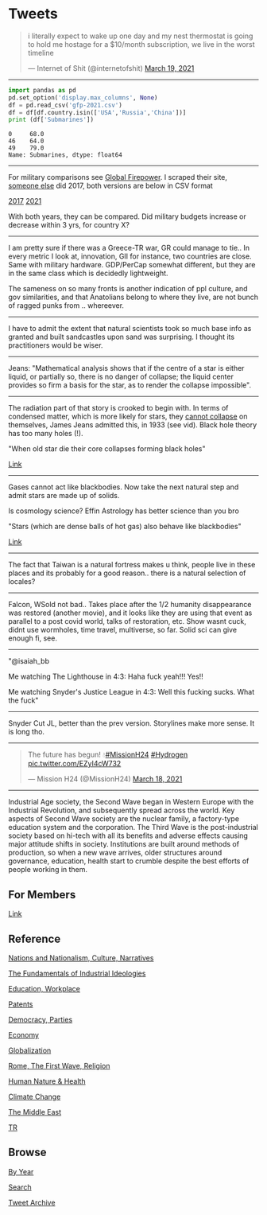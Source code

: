 # Tweets

<blockquote class="twitter-tweet"><p lang="en" dir="ltr">i literally expect to wake up one day and my nest thermostat is going to hold me hostage for a $10/month subscription, we live in the worst timeline</p>&mdash; Internet of Shit (@internetofshit) <a href="https://twitter.com/internetofshit/status/1372704177147805696?ref_src=twsrc%5Etfw">March 19, 2021</a></blockquote> <script async src="https://platform.twitter.com/widgets.js" charset="utf-8"></script>

---

```python
import pandas as pd
pd.set_option('display.max_columns', None)
df = pd.read_csv('gfp-2021.csv')
df = df[df.country.isin(['USA','Russia','China'])]
print (df['Submarines'])
```

```text
0     68.0
46    64.0
49    79.0
Name: Submarines, dtype: float64
```

---

For military comparisons see [Global Firepower](https://www.globalfirepower.com/).
I scraped their site, [someone else](https://github.com/prasertcbs/basic-dataset/tree/master/GlobalFirePower)
did 2017, both versions are below in CSV format

[2017](tweets/2021/gfp-2017.csv)
[2021](tweets/2021/gfp-2021.csv)

With both years, they can be compared. Did military budgets increase
or decrease within 3 yrs, for country X?

---

I am pretty sure if there was a Greece-TR war, GR could manage to
tie.. In every metric I look at, innovation, GII for instance, two
countries are close. Same with military hardware. GDP/PerCap somewhat
different, but they are in the same class which is decidedly
lightweight.

The sameness on so many fronts is another indication of ppl culture,
and gov similarities, and that Anatolians belong to where they live,
are not bunch of ragged punks from .. whereever. 

---

I have to admit the extent that natural scientists took so much base
info as granted and built sandcastles upon sand was surprising. I
thought its practitioners would be wiser.

---

Jeans: "Mathematical analysis shows that if the centre of a star is
either liquid, or partially so, there is no danger of collapse; the
liquid center provides so firm a basis for the star, as to render the
collapse impossible".

---

The radiation part of that story is crooked to begin with. In terms of
condensed matter, which is more likely for stars, they
[cannot collapse](https://youtu.be/cHGT0DgvhNM?t=79) on themselves,
James Jeans admitted this, in 1933 (see vid). Black hole theory has
too many holes (!).

"When old star die their core collapses forming black holes"

[Link](https://youtu.be/ZPI9Fa-FXqM?t=653)

---

Gases cannot act like blackbodies. Now take the next natural step and
admit stars are made up of solids.

Is cosmology science? Effin Astrology has better science than you bro

"Stars (which are dense balls of hot gas) also behave like blackbodies"

[Link](https://faculty.virginia.edu/skrutskie/ASTR1210/notes/bb/bb.html)

---

The fact that Taiwan is a natural fortress makes u think, people live
in these places and its probably for a good reason.. there is a
natural selection of locales?

---

Falcon, WSold not bad.. Takes place after the 1/2 humanity
disappearance was restored (another movie), and it looks like they are
using that event as parallel to a post covid world, talks of
restoration, etc. Show wasnt cuck, didnt use wormholes, time travel,
multiverse, so far. Solid sci can give enough fi, see.

---

"@isaiah_bb

Me watching The Lighthouse in 4:3: Haha fuck yeah!!! Yes!! 

Me watching Snyder's Justice League in 4:3: Well this fucking sucks. What the fuck"

---

Snyder Cut JL, better than the prev version. Storylines make more
sense. It is long tho.

---

<blockquote class="twitter-tweet"><p lang="en" dir="ltr">The future has begun! 💧<a href="https://twitter.com/hashtag/MissionH24?src=hash&amp;ref_src=twsrc%5Etfw">#MissionH24</a> <a href="https://twitter.com/hashtag/Hydrogen?src=hash&amp;ref_src=twsrc%5Etfw">#Hydrogen</a> <a href="https://t.co/EZyI4cW732">pic.twitter.com/EZyI4cW732</a></p>&mdash; Mission H24 (@MissionH24) <a href="https://twitter.com/MissionH24/status/1372579434419658758?ref_src=twsrc%5Etfw">March 18, 2021</a></blockquote> <script async src="https://platform.twitter.com/widgets.js" charset="utf-8"></script>

---

Industrial Age society, the Second Wave began in Western Europe with
the Industrial Revolution, and subsequently spread across the
world. Key aspects of Second Wave society are the nuclear family, a
factory-type education system and the corporation. The Third Wave is
the post-industrial society based on hi-tech with all its benefits and
adverse effects causing major attitude shifts in society. Institutions
are built around methods of production, so when a new wave arrives,
older structures around governance, education, health start to crumble
despite the best efforts of people working in them.

## For Members

[Link](https://thirdwave-members.herokuapp.com)

## Reference

[Nations and Nationalism, Culture, Narratives](/2013/02/nations-and-nationalism.md)

[The Fundamentals of Industrial Ideologies](/2011/04/fundamentals-of-industrial-ideologies.md)

[Education, Workplace](2017/09/education-workplace.md)

[Patents](/2018/09/patents.md)

[Democracy, Parties](/2016/11/democracy.md)

[Economy](/2018/05/economy.md)

[Globalization](/2018/09/globalization.md)

[Rome, The First Wave, Religion](/2017/12/rome.md)

[Human Nature & Health](/2020/07/human-nature.md)

[Climate Change](/2018/12/climate.md)

[The Middle East](/2019/07/middleeast.md)

[TR](../tr)

## Browse

[By Year](years.md)

[Search](search.html)

[Tweet Archive](/tweets/README.md)


